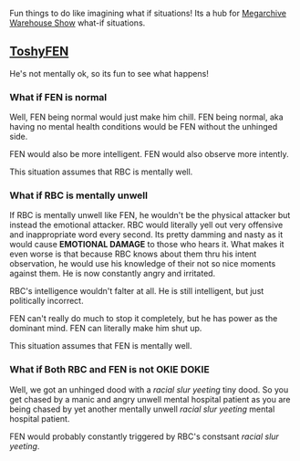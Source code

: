 Fun things to do like imagining what if situations! Its a hub for [Megarchive Warehouse Show](../Megarchive%20Warehouse%20Show/Megarchive%20Warehouse%20Show.md) what-if situations.

## [ToshyFEN](../Characters/Characters/Air%20Conditioners/ToshyFEN/ToshyFEN.md)

He's not mentally ok, so its fun to see what happens!

### What if FEN is normal

Well, FEN being normal would just make him chill. FEN being normal, aka having no mental health conditions would be FEN without the unhinged side.

FEN would also be more intelligent. FEN would also observe more intently.

This situation assumes that RBC is mentally well.

### What if RBC is mentally unwell

If RBC is mentally unwell like FEN, he wouldn't be the physical attacker but instead the emotional attacker. RBC would literally yell out very offensive and inappropriate word every second. Its pretty damming and nasty as it would cause **EMOTIONAL DAMAGE** to those who hears it. What makes it even worse is that because RBC knows about them thru his intent observation, he would use his knowledge of their not so nice moments against them. He is now constantly angry and irritated.

RBC's intelligence wouldn't falter at all. He is still intelligent, but just politically incorrect.

FEN can't really do much to stop it completely, but he has power as the dominant mind. FEN can literally make him shut up.

This situation assumes that FEN is mentally well.

### What if Both RBC and FEN is not **OKIE DOKIE**

Well, we got an unhinged dood with a *racial slur yeeting* tiny dood. So you get chased by a manic and angry unwell mental hospital patient as you are being chased by yet another mentally unwell *racial slur yeeting* mental hospital patient.

FEN would probably constantly triggered by RBC's constsant *racial slur yeeting*.